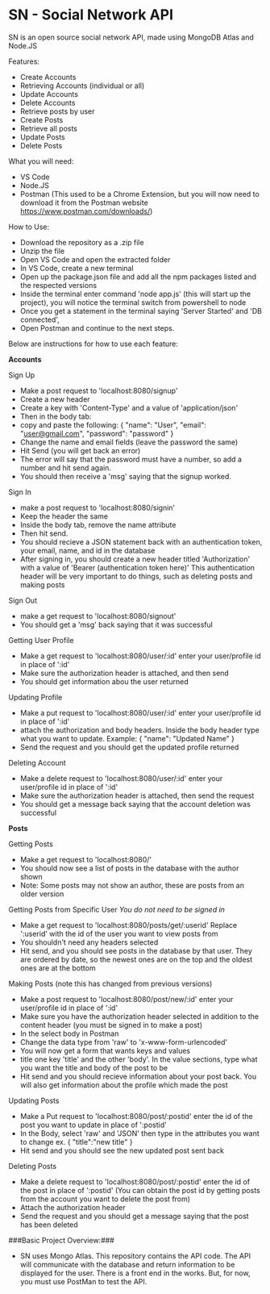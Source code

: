 # SN - Social Network API
SN is an open source social network API, made using MongoDB Atlas and Node.JS

Features:
- Create Accounts
- Retrieving Accounts (individual or all)
- Update Accounts
- Delete Accounts
- Retrieve posts by user
- Create Posts
- Retrieve all posts
- Update Posts
- Delete Posts


What you will need:
- VS Code
- Node.JS
- Postman (This used to be a Chrome Extension, but you will now need to download it from the Postman website https://www.postman.com/downloads/)

How to Use:
- Download the repository as a .zip file
- Unzip the file
- Open VS Code and open the extracted folder
- In VS Code, create a new terminal
- Open up the package.json file and add all the npm packages listed and the respected versions
- Inside the terminal enter command 'node app.js' (this will start up the project), you will notice the terminal switch from powershell to node
- Once you get a statement in the terminal saying 'Server Started' and 'DB connected',
- Open Postman and continue to the next steps.

Below are instructions for how to use each feature:


**Accounts**

Sign Up
- Make a post request to 'localhost:8080/signup'
- Create a new header
- Create a key with 'Content-Type' and a value of 'application/json'
- Then in the body tab:
- copy and paste the following:
{
	"name": "User",
	"email": "user@gmail.com",
	"password": "password"
}
- Change the name and email fields (leave the password the same)
- Hit Send (you will get back an error)
- The error will say that the password must have a number, so add a number and hit send again.
- You should then receive a 'msg' saying that the signup worked.

Sign In
- make a post request to 'localhost:8080/signin'
- Keep the header the same
- Inside the body tab, remove the name attribute
- Then hit send.
- You should recieve a JSON statement back with an authentication token, your email, name, and id in the database
- After signing in, you should create a new header titled 'Authorization' with a value of 'Bearer (authentication token here)'
 This authentication header will be very important to do things, such as deleting posts and making posts

Sign Out
- make a get request to 'localhost:8080/signout'
- You should get a 'msg' back saying that it was successful
	
Getting User Profile
- Make a get request to 'localhost:8080/user/:id'
 enter your user/profile id in place of ':id'
- Make sure the authorization header is attached, and then send
- You should get information abou the user returned

Updating Profile
- Make a put request to 'localhost:8080/user/:id'
 enter your user/profile id in place of ':id'
- attach the authorization and body headers. Inside the body header type what you want to update. Example:
{
	"name": "Updated Name"
}
- Send the request and you should get the updated profile returned
	
Deleting Account
- Make a delete request to 'localhost:8080/user/:id'
 enter your user/profile id in place of ':id'
- Make sure the authorization header is attached, then send the request
- You should get a message back saying that the account deletion was successful


**Posts**

Getting Posts
- Make a get request to 'localhost:8080/'
- You should now see a list of posts in the database with the author shown
- Note: Some posts may not show an author, these are posts from an older version

Getting Posts from Specific User
*You do not need to be signed in*
- Make a get request to 'localhost:8080/posts/get/:userid'
Replace ':userid' with the id of the user you want to view posts from
- You shouldn't need any headers selected
- Hit send, and you should see posts in the database by that user. They are ordered by date, so the newest ones are on the top and the oldest ones are at the bottom

Making Posts (note this has changed from previous versions)
- Make a post request to 'localhost:8080/post/new/:id'
enter your user/profile id in place of ':id'
- Make sure you have the authorization header selected in addition to the content header (you must be signed in to make a post)
- In the select body in Postman
- Change the data type from 'raw' to 'x-www-form-urlencoded'
- You will now get a form that wants keys and values
- title one key 'title' and the other 'body'. In the value sections, type what you want the title and body of the post to be
- Hit send and you should recieve information about your post back. You will also get information about the profile which made the post

Updating Posts
- Make a Put request to 'localhost:8080/post/:postid'
 enter the id of the post you want to update in place of ':postid'
- In the Body, select 'raw' and 'JSON' then type in the attributes you want to change
 ex. 
{
    "title":"new title"
}
- Hit send and you should see the new updated post sent back

Deleting Posts
- Make a delete request to 'localhost:8080/post/:postid'
 enter the id of the post in place of ':postid' (You can obtain the post id by getting posts from the account you want to delete the post from)
- Attach the authorization header
- Send the request and you should get a message saying that the post has been deleted


###Basic Project Overview:###
- SN uses Mongo Atlas. This repository contains the API code. The API will communicate with the database and return information to be displayed for the user. There is a front end in the works. But, for now, you must use PostMan to test the API.
